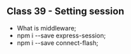 <h2> Class 39 - Setting session  </h2>

* What is middleware;
* npm i --save express-session;
* npm i --save connect-flash;